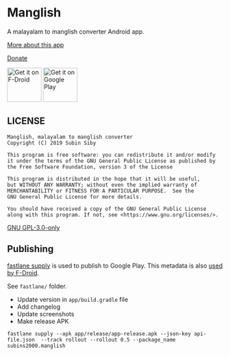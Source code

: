 # Manglish

A malayalam to manglish converter Android app.

[More about this app](https://subinsb.com/manglish)

[Donate](https://subinsb.com/malayalam-to-manglish-converter/#donate)

[<img src="https://fdroid.gitlab.io/artwork/badge/get-it-on.png"
     alt="Get it on F-Droid"
     height="80">](https://f-droid.org/packages/subins2000.manglish/)
[<img src="https://play.google.com/intl/en_us/badges/images/generic/en-play-badge.png"
     alt="Get it on Google Play"
     height="80">](https://play.google.com/store/apps/details?id=subins2000.manglish)

## LICENSE

```
Manglish, malayalam to manglish converter
Copyright (C) 2019 Subin Siby

This program is free software: you can redistribute it and/or modify
it under the terms of the GNU General Public License as published by
the Free Software Foundation, version 3 of the License

This program is distributed in the hope that it will be useful,
but WITHOUT ANY WARRANTY; without even the implied warranty of
MERCHANTABILITY or FITNESS FOR A PARTICULAR PURPOSE.  See the
GNU General Public License for more details.

You should have received a copy of the GNU General Public License
along with this program. If not, see <https://www.gnu.org/licenses/>.
```

[GNU GPL-3.0-only](https://spdx.org/licenses/GPL-3.0-only)

## Publishing

[fastlane supply](https://docs.fastlane.tools/actions/supply/) is used to publish to Google Play. This metadata is also [used by F-Droid](https://f-droid.org/en/docs/All_About_Descriptions_Graphics_and_Screenshots/).

See `fastlane/` folder.

* Update version in `app/build.gradle` file
* Add changelog
* Update screenshots
* Make release APK

```
fastlane supply --apk app/release/app-release.apk --json-key api-file.json  --track rollout --rollout 0.5 --package_name subins2000.manglish
```
